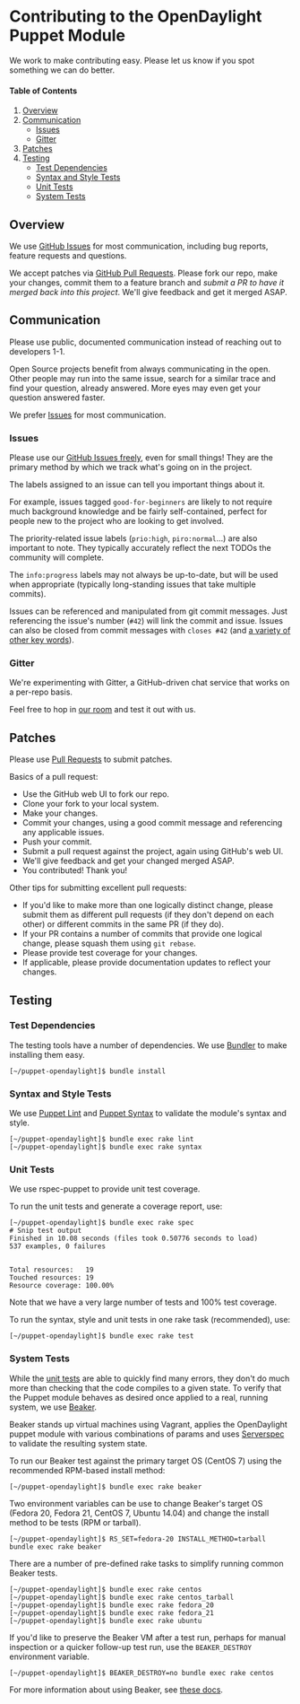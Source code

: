 # Contributing to the OpenDaylight Puppet Module

We work to make contributing easy. Please let us know if you spot something we can do better.

#### Table of Contents
1. [Overview](#overview)
1. [Communication](#communication)
    * [Issues](#issues)
    * [Gitter](#gitter)
1. [Patches](#patches)
1. [Testing](#testing)
    * [Test Dependencies](#test-dependencies)
    * [Syntax and Style Tests](#syntax-and-style-tests)
    * [Unit Tests](#unit-tests)
    * [System Tests](#system-tests)

## Overview

We use [GitHub Issues](https://github.com/dfarrell07/puppet-opendaylight/issues) for most communication, including bug reports, feature requests and questions.

We accept patches via [GitHub Pull Requests](https://github.com/dfarrell07/puppet-opendaylight/pulls). Please fork our repo, make your changes, commit them to a feature branch and *submit a PR to have it merged back into this project*. We'll give feedback and get it merged ASAP.

## Communication

Please use public, documented communication instead of reaching out to developers 1-1.

Open Source projects benefit from always communicating in the open. Other people may run into the same issue, search for a similar trace and find your question, already answered. More eyes may even get your question answered faster.

We prefer [Issues](https://github.com/dfarrell07/puppet-opendaylight/issues) for most communication.

### Issues

Please use our [GitHub Issues freely](https://github.com/dfarrell07/puppet-opendaylight/issues), even for small things! They are the primary method by which we track what's going on in the project.

The labels assigned to an issue can tell you important things about it.

For example, issues tagged `good-for-beginners` are likely to not require much background knowledge and be fairly self-contained, perfect for people new to the project who are looking to get involved.

The priority-related issue labels (`prio:high`, `piro:normal`...) are also important to note. They typically accurately reflect the next TODOs the community will complete.

The `info:progress` labels may not always be up-to-date, but will be used when appropriate (typically long-standing issues that take multiple commits).

Issues can be referenced and manipulated from git commit messages. Just referencing the issue's number (`#42`) will link the commit and issue. Issues can also be closed from commit messages with `closes #42` (and [a variety of other key words](https://help.github.com/articles/closing-issues-via-commit-messages/)).

### Gitter

We're experimenting with Gitter, a GitHub-driven chat service that works on a per-repo basis.

Feel free to hop in [our room](https://gitter.im/dfarrell07/puppet-opendaylight) and test it out with us.

## Patches

Please use [Pull Requests](https://github.com/dfarrell07/puppet-opendaylight/pulls) to submit patches.

Basics of a pull request:
* Use the GitHub web UI to fork our repo.
* Clone your fork to your local system.
* Make your changes.
* Commit your changes, using a good commit message and referencing any applicable issues.
* Push your commit.
* Submit a pull request against the project, again using GitHub's web UI.
* We'll give feedback and get your changed merged ASAP.
* You contributed! Thank you!

Other tips for submitting excellent pull requests:
* If you'd like to make more than one logically distinct change, please submit them as different pull requests (if they don't depend on each other) or different commits in the same PR (if they do).
* If your PR contains a number of commits that provide one logical change, please squash them using `git rebase`.
* Please provide test coverage for your changes.
* If applicable, please provide documentation updates to reflect your changes.

## Testing

### Test Dependencies

The testing tools have a number of dependencies. We use [Bundler](http://bundler.io/) to make installing them easy.

```ShellSession
[~/puppet-opendaylight]$ bundle install
```

### Syntax and Style Tests

We use [Puppet Lint](http://puppet-lint.com/) and [Puppet Syntax](https://github.com/gds-operations/puppet-syntax) to validate the module's syntax and style.

```ShellSession
[~/puppet-opendaylight]$ bundle exec rake lint
[~/puppet-opendaylight]$ bundle exec rake syntax
```

### Unit Tests

We use rspec-puppet to provide unit test coverage.

To run the unit tests and generate a coverage report, use:

```ShellSession
[~/puppet-opendaylight]$ bundle exec rake spec
# Snip test output
Finished in 10.08 seconds (files took 0.50776 seconds to load)
537 examples, 0 failures


Total resources:   19
Touched resources: 19
Resource coverage: 100.00%
```

Note that we have a very large number of tests and 100% test coverage.

To run the syntax, style and unit tests in one rake task (recommended), use:

```ShellSession
[~/puppet-opendaylight]$ bundle exec rake test
```

### System Tests

While the [unit tests](#unit-tests) are able to quickly find many errors, they don't do much more than checking that the code compiles to a given state. To verify that the Puppet module behaves as desired once applied to a real, running system, we use [Beaker](https://github.com/puppetlabs/beaker).

Beaker stands up virtual machines using Vagrant, applies the OpenDaylight puppet module with various combinations of params and uses [Serverspec](http://serverspec.org/resource_types.html) to validate the resulting system state.

To run our Beaker test against the primary target OS (CentOS 7) using the recommended RPM-based install method:

```ShellSession
[~/puppet-opendaylight]$ bundle exec rake beaker
```

Two environment variables can be use to change Beaker's target OS (Fedora 20, Fedora 21, CentOS 7, Ubuntu 14.04) and change the install method to be tests (RPM or tarball).

```ShellSession
[~/puppet-opendaylight]$ RS_SET=fedora-20 INSTALL_METHOD=tarball bundle exec rake beaker
```

There are a number of pre-defined rake tasks to simplify running common Beaker tests.

```ShellSession
[~/puppet-opendaylight]$ bundle exec rake centos
[~/puppet-opendaylight]$ bundle exec rake centos_tarball
[~/puppet-opendaylight]$ bundle exec rake fedora_20
[~/puppet-opendaylight]$ bundle exec rake fedora_21
[~/puppet-opendaylight]$ bundle exec rake ubuntu
```

If you'd like to preserve the Beaker VM after a test run, perhaps for manual inspection or a quicker follow-up test run, use the `BEAKER_DESTROY` environment variable.

```ShellSession
[~/puppet-opendaylight]$ BEAKER_DESTROY=no bundle exec rake centos
```

For more information about using Beaker, see [these docs](https://github.com/puppetlabs/beaker/wiki/How-to-Write-a-Beaker-Test-for-a-Module#typical-workflow).
